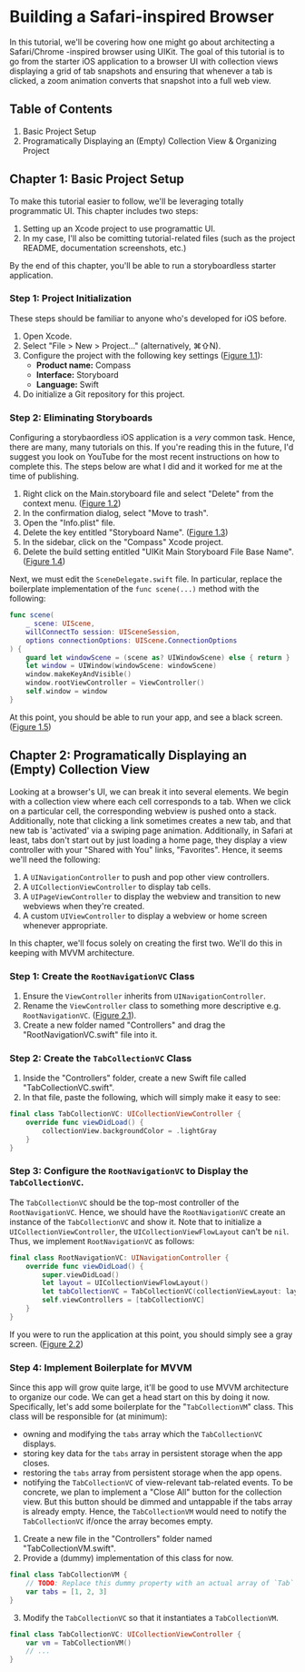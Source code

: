 # Building a Safari-inspired Browser

In this tutorial, we'll be covering how one might go about architecting a Safari/Chrome
-inspired browser using UIKit. The goal of this tutorial is to go from the starter iOS 
application to a browser UI with collection views displaying a grid of tab snapshots and
ensuring that whenever a tab is clicked, a zoom animation converts that snapshot into a
full web view. 

## Table of Contents

1. Basic Project Setup
2. Programatically Displaying an (Empty) Collection View & Organizing Project

## Chapter 1: Basic Project Setup

To make this tutorial easier to follow, we'll be leveraging totally programmatic UI. This
chapter includes two steps:

1. Setting up an Xcode project to use programattic UI.
1. In my case, I'll also be comitting tutorial-related files (such as the project README,
documentation screenshots, etc.)

By the end of this chapter, you'll be able to run a storyboardless starter application.

### Step 1: Project Initialization

These steps should be familiar to anyone who's developed for iOS before.

1. Open Xcode.
1. Select "File > New > Project..." (alternatively, ⌘⇧N).
1. Configure the project with the following key settings 
([Figure 1.1](./Documentation/1.1_Project_Initialization.png)): 
    - **Product name:** Compass
    - **Interface:** Storyboard
    - **Language:** Swift
1. Do initialize a Git repository for this project.

### Step 2: Eliminating Storyboards

Configuring a storybaordless iOS application is a *very* common task. Hence, there are
many, many tutorials on this. If you're reading this in the future, I'd suggest you
look on YouTube for the most recent instructions on how to complete this. The steps
below are what I did and it worked for me at the time of publishing.

1. Right click on the Main.storyboard file and select "Delete" from the context menu. 
([Figure 1.2](./Documentation/1.2_Delete_Main_Dot_Storyboard.png))
1. In the confirmation dialog, select "Move to trash".
1. Open the "Info.plist" file.
1. Delete the key entitled "Storyboard Name". 
([Figure 1.3](./Documentation/1.3_Delete_Info_Dot_Plist_Key.png))
1. In the sidebar, click on the "Compass" Xcode project.
1. Delete the build setting entitled "UIKit Main Storyboard File Base Name". 
([Figure 1.4](./Documentation/1.4_Delete_Build_Setting.png))

Next, we must edit the `SceneDelegate.swift` file. In particular, replace the boilerplate 
implementation of the `func scene(...)` method with the following:

``` swift
func scene(
    _ scene: UIScene, 
    willConnectTo session: UISceneSession, 
    options connectionOptions: UIScene.ConnectionOptions
) {
    guard let windowScene = (scene as? UIWindowScene) else { return }
    let window = UIWindow(windowScene: windowScene)
    window.makeKeyAndVisible()
    window.rootViewController = ViewController()
    self.window = window
}
```

At this point, you should be able to run your app, and see a black screen. 
([Figure 1.5](./Documentation/1.5_Blank_Screen.png))

## Chapter 2: Programatically Displaying an (Empty) Collection View

Looking at a browser's UI, we can break it into several elements. We begin with a
collection view where each cell corresponds to a tab. When we click on a particular cell,
the corresponding webview is pushed onto a stack. Additionally, note that clicking a link
sometimes creates a new tab, and that new tab is 'activated' via a swiping page animation.
Additionally, in Safari at least, tabs don't start out by just loading a home page, they
display a view controller with your "Shared with You" links, "Favorites".
Hence, it seems we'll need the following:
1. A `UINavigationController` to push and pop other view controllers.
1. A `UICollectionViewController` to display tab cells.
1. A `UIPageViewController` to display the webview and transition to new webviews when
they're created.
1. A custom `UIViewController` to display a webview or home screen whenever appropriate.

In this chapter, we'll focus solely on creating the first two. We'll do this in keeping
with MVVM architecture.

### Step 1: Create the `RootNavigationVC` Class
1. Ensure the `ViewController` inherits from `UINavigationController`.
1. Rename the `ViewController` class to something more descriptive e.g. `RootNavigationVC`. 
([Figure 2.1](./Documentation/2.1_Rename_ViewController.png)).
1. Create a new folder named "Controllers" and drag the "RootNavigationVC.swift" file into
it.

### Step 2: Create the `TabCollectionVC` Class
1. Inside the "Controllers" folder, create a new Swift file called "TabCollectionVC.swift".
1. In that file, paste the following, which will simply make it easy to see:

``` swift
final class TabCollectionVC: UICollectionViewController {
    override func viewDidLoad() {
        collectionView.backgroundColor = .lightGray
    }
}
```

### Step 3: Configure the `RootNavigationVC` to Display the `TabCollectionVC`.

The `TabCollectionVC` should be the top-most controller of the `RootNavigationVC`. Hence,
we should have the `RootNavigationVC` create an instance of the `TabCollectionVC` and show
it. Note that to initialize a `UICollectionViewController`, the 
`UICollectionViewFlowLayout` can't be `nil`. Thus, we implement `RootNavigationVC` as
follows:

``` swift 
final class RootNavigationVC: UINavigationController {
    override func viewDidLoad() {
        super.viewDidLoad()
        let layout = UICollectionViewFlowLayout()
        let tabCollectionVC = TabCollectionVC(collectionViewLayout: layout)
        self.viewControllers = [tabCollectionVC]
    }   
}
```

If you were to run the application at this point, you should simply see a gray screen.
([Figure 2.2](./Documentation/2.2_Empty_Gray_CollectionView.png))

### Step 4: Implement Boilerplate for MVVM

Since this app will grow quite large, it'll be good to use MVVM architecture to organize
our code. We can get a head start on this by doing it now. Specifically, let's add some
boilerplate for the "`TabCollectionVM`" class. This class will be responsible for (at 
minimum):
- owning and modifying the `tabs` array which the `TabCollectionVC` displays.
- storing key data for the `tabs` array in persistent storage when the app closes.
- restoring the `tabs` array from persistent storage when the app opens.
- notifying the `TabCollectionVC` of view-relevant tab-related events. To be concrete, we
plan to implement a "Close All" button for the collection view. But this button should be
dimmed and untappable if the tabs array is already empty. Hence, the `TabCollectionVM`
would need to notify the `TabCollectionVC` if/once the array becomes empty.

1. Create a new file in the "Controllers" folder named "TabCollectionVM.swift".
2. Provide a (dummy) implementation of this class for now.
``` swift
final class TabCollectionVM {
    // TODO: Replace this dummy property with an actual array of `Tab` objects.
    var tabs = [1, 2, 3]
}
```
3. Modify the `TabCollectionVC` so that it instantiates a `TabCollectionVM`.
``` swift
final class TabCollectionVC: UICollectionViewController {
    var vm = TabCollectionVM()
    // ...
}
```
